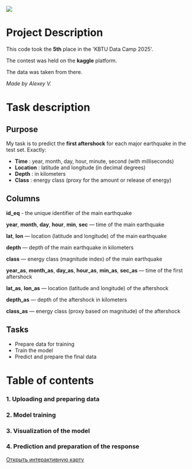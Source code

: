 ![](https://cdn.leonardo.ai/users/4708e59d-6e7f-4384-9fdd-1378d72f575f/generations/c134897f-af68-4ec8-a410-aeaf58097905/segments/3:4:1/Flux_Dev_a_stunning_illustration_of_A_dramatic_and_realistic_i_2.jpg)
# Project Description
This code took the **5th** place in the 'KBTU Data Camp 2025'. 

The contest was held on the **kaggle** platform. 

The data was taken from there. 


*Made by Alexey V.*

# Task description
## Purpose

My task is to predict the **first aftershock** for each major earthquake in the test set. Exactly:

* **Time** : year, month, day, hour, minute, second (with milliseconds)
* **Location** : latitude and longitude (in decimal degrees)
* **Depth** : in kilometers
* **Class** : energy class (proxy for the amount or release of energy)

## Columns
**id_eq** - the unique identifier of the main earthquake

**year**, **month**, **day**, **hour**, **min**, **sec** — time of the main earthquake

**lat**, **lon** — location (latitude and longitude) of the main earthquake

**depth** — depth of the main earthquake in kilometers

**class** — energy class (magnitude index) of the main earthquake

**year_as**, **month_as**, **day_as**, **hour_as**, **min_as**, **sec_as** — time of the first aftershock

**lat_as**, **lon_as** — location (latitude and longitude) of the aftershock

**depth_as** — depth of the aftershock in kilometers

**class_as** — energy class (proxy based on magnitude) of the aftershock

 ## Tasks
 * Prepare data for training
 * Train the model
 * Predict and prepare the final data

# Table of contents

### 1. Uploading and preparing data
### 2. Model training
### 3. Visualization of the model
### 4. Prediction and preparation of the response



[Открыть интерактивную карту](aftershock_map.html)

